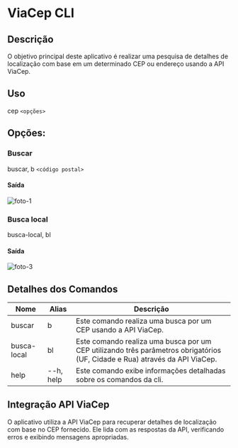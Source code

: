 # ViaCep CLI

## Descrição

O objetivo principal deste aplicativo é realizar uma pesquisa de detalhes de localização com base em um determinado CEP ou endereço usando a API ViaCep.

## Uso

cep `<opções>`

## Opções:

### Buscar

buscar, b `<código postal>`

#### Saída
![foto-1](https://github.com/vilela19/viacep-cli/assets/148297412/61a924ea-9914-483b-8975-6c8a949e5ff0)

### Busca local

busca-local, bl

#### Saída
![foto-3](https://github.com/vilela19/viacep-cli/assets/148297412/5d24e4cc-42e2-4f7c-bec9-bc6a0ee78174)


## Detalhes dos Comandos
| Nome   | Alias | Descrição                                                           |
| ------ | ----- | ------------------------------------------------------------------- |
| buscar | b     | Este comando realiza uma busca por um CEP usando a API ViaCep.      |
| busca-local | bl     | Este comando realiza uma busca por um CEP utilizando três parâmetros obrigatórios (UF, Cidade e Rua) através da API ViaCep.      |
| help | --h, help     | Este comando exibe informações detalhadas sobre os comandos da cli.     |

## Integração API ViaCep

O aplicativo utiliza a API ViaCep para recuperar detalhes de localização com base no CEP fornecido. Ele lida com as respostas da API, verificando erros e exibindo mensagens apropriadas.

